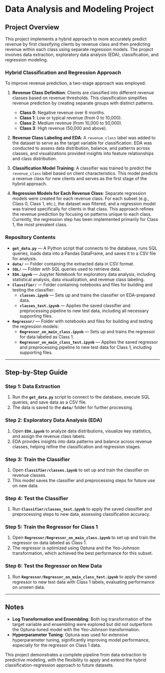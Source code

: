 # Data Analysis and Modeling Project

## Project Overview
This project implements a hybrid approach to more accurately predict revenue by first classifying clients by revenue class and then predicting revenue within each class using separate regression models. The project involves data extraction, exploratory data analysis (EDA), classification, and regression modeling.

### Hybrid Classification and Regression Approach

To improve revenue prediction, a two-stage approach was employed:
1. **Revenue Class Definition**: Clients are classified into different revenue classes based on revenue thresholds. This classification simplifies revenue prediction by creating separate groups with distinct patterns.
   - **Class 0**: Negative revenue over 6 months.
   - **Class 1**: Low or typical revenue (from 0 to 10,000).
   - **Class 2**: Medium revenue (from 10,000 to 50,000).
   - **Class 3**: High revenue (50,000 and above).

2. **Revenue Class Labeling and EDA**: A `revenue_class` label was added to the dataset to serve as the target variable for classification. EDA was conducted to assess data distribution, balance, and patterns across classes, and visualizations provided insights into feature relationships and class distribution.

3. **Classification Model Training**: A classifier was trained to predict the `revenue_class` label based on client characteristics. This model predicts a revenue class for new clients and serves as the first stage of the hybrid approach.

4. **Regression Models for Each Revenue Class**: Separate regression models were created for each revenue class. For each subset (e.g., Class 0, Class 1, etc.), the dataset was filtered, and a regression model was trained specifically for clients in that class. This approach refines the revenue prediction by focusing on patterns unique to each class. Currently, the regression step has been implemented primarily for Class 1, the most prevalent class.

### Repository Contents

- **`get_data.py`** — A Python script that connects to the database, runs SQL queries, loads data into a Pandas DataFrame, and saves it to a CSV file for analysis.
- **`data/`** — Folder containing the extracted data in CSV format.
- **`SQL/`** — Folder with SQL queries used to retrieve data.
- **`EDA.ipynb`** — Jupyter Notebook for exploratory data analysis, including statistical analysis, data visualization, and revenue class labeling.
- **`Classifier/`** — Folder containing notebooks and files for building and testing the classifier:
  - **`classes.ipynb`** — Sets up and trains the classifier on EDA-prepared data.
  - **`classes_test.ipynb`** — Applies the saved classifier and preprocessing pipeline to new test data, including all necessary supporting files.
- **`Regressor/`** — Folder with notebooks and files for building and testing the regression models:
  - **`Regressor_on_main_class.ipynb`** — Sets up and trains the regressor for data labeled as Class 1.
  - **`Regressor_on_main_class_test.ipynb`** — Applies the saved regressor and preprocessing pipeline to new test data for Class 1, including supporting files.

---

## Step-by-Step Guide

### Step 1: Data Extraction
1. Run the **`get_data.py`** script to connect to the database, execute SQL queries, and save data as a CSV file.
2. The data is saved to the **`data/`** folder for further processing.

### Step 2: Exploratory Data Analysis (EDA)
1. Open **`EDA.ipynb`** to analyze data distributions, visualize key statistics, and assign the revenue class labels.
2. EDA provides insights into data patterns and balance across revenue classes, helping refine the classification and regression stages.

### Step 3: Train the Classifier
1. Open **`Classifier/classes.ipynb`** to set up and train the classifier on revenue classes.
2. This model saves the classifier and preprocessing steps for future use on new data.

### Step 4: Test the Classifier
1. Run **`Classifier/classes_test.ipynb`** to apply the saved classifier and preprocessing steps to new data, assessing classification accuracy.

### Step 5: Train the Regressor for Class 1
1. Open **`Regressor/Regressor_on_main_class.ipynb`** to set up and train the regressor on data labeled as Class 1.
2. The regressor is optimized using Optuna and the Yeo-Johnson transformation, which achieved the best performance for this subset.

### Step 6: Test the Regressor on New Data
1. Run **`Regressor/Regressor_on_main_class_test.ipynb`** to apply the saved regressor to new test data with Class 1 labels, evaluating performance on unseen data.

---

## Notes
- **Log Transformation and Ensembling**: Both log transformation of the target variable and ensembling were explored but did not outperform the Optuna-tuned model with the Yeo-Johnson transformation.
- **Hyperparameter Tuning**: Optuna was used for extensive hyperparameter tuning, significantly improving model performance, especially for the regressor on Class 1 data.

This project demonstrates a complete pipeline from data extraction to predictive modeling, with the flexibility to apply and extend the hybrid classification-regression approach to future datasets.
